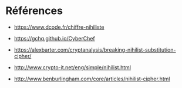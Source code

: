 Références
==========

-   <https://www.dcode.fr/chiffre-nihiliste>

-   <https://gchq.github.io/CyberChef>

-   <https://alexbarter.com/cryptanalysis/breaking-nihilist-substitution-cipher/>

-   <http://www.crypto-it.net/eng/simple/nihilist.html>

-   <http://www.benburlingham.com/core/articles/nihilist-cipher.html>



